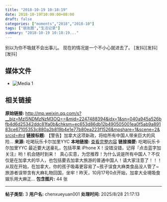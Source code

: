 ```yaml
---
title: "2018-10-19 10:18:19"
date: 2018-10-19T10:00:00+08:00
draft: false
categories: ["moments","2018","2018-10"]
tags: ["朋友圈","生活记录"]
summary: "2018-10-19 10:18:19..."
---
```


别以为你不吸就不会出事儿。
现在的情况是一个不小心就进去了。
[发抖][发抖][发抖]

## 媒体文件

- ![Media 1](/Moments/photos/2018-10-19/201810191018190.jpg)

## 相关链接

**原始链接:** http://mp.weixin.qq.com/s?__biz=MzI5NDMzNzM3OQ==&mid=2247488394&idx=1&sn=040a945a526bfb4d6d25342ddc81fa0b&chksm=ec653d86db12b490505001ea0f5ab9a89183ce67105353c880a2b819b4e1e77b80ea223f1526&mpshare=1&scene=2&srcid=#rd
**链接标题:** 【警告】加拿大这项新政，将给所有中国人带来巨大的风险...
**来源:** 吃喝玩乐卡尔加里YYC
**本地链接:** [查看完整内容](/link_content/2018/10/2018-10-19/link_content/)
**链接摘要:** 吃喝玩乐卡尔加里YYC 最近要大送豪礼，包括苹果 iPhone X！没错没错，记得『点击蓝字加关注』哟！机会随时到来！  真心实意，为您推荐！为什么说是所有中国人？不仅仅是在加拿大的华人，也包括要去加拿大旅游的普通中国人！请大家注意了！！！从现在开始，在加拿大，你的孩子吸毒更容易了~孩子误食大麻类食品没人管了~旅游者误带含有大麻礼物回国，坐牢！昨天，10月17号0点开始，加拿大全境吸食娱乐用大麻正...
**包含图片:** 44 张

---

**帖子类型:** 3
**用户名:** chenxueyuan001
**处理时间:** 2025/8/28 21:17:13